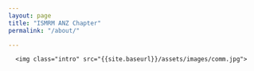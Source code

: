 ```yaml
---
layout: page
title: "ISMRM ANZ Chapter"
permalink: "/about/"

---
```


<div class="rounded mb-5">
     
      <img class="intro" src="{{site.baseurl}}/assets/images/comm.jpg">      
      
</div>

